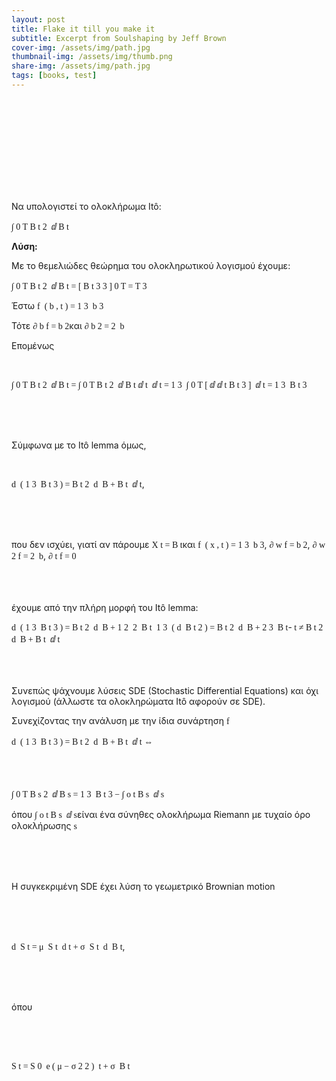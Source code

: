 ```yaml
---
layout: post
title: Flake it till you make it
subtitle: Excerpt from Soulshaping by Jeff Brown
cover-img: /assets/img/path.jpg
thumbnail-img: /assets/img/thumb.png
share-img: /assets/img/path.jpg
tags: [books, test]
---
```

<html xmlns:mml>
<!DOCTYPE html public "-//W3C//DTD HTML 4.01 Transitional//EN"
"http://www.w3.org/TR/html4/loose.dtd">
<head>
<!-- The next lines of text are copied from the file htmlout.cfg, and can be modified there -->
<style type="text/css">
.displayed {text-align: center}
.displayed { display: block !
important}
.displayedmathml {margin-top: 5px; margin-bottom: 5px; font-style: normal; font-family: Times New Roman; font-size: 100%}
span.leadin {float: left}
span.vspace {vertical-align: top}
span.rule {display: inline; background-color: black}
span.inline-math-graphics {white-space: nowrap}
hr.pagebreak {color: green}
table {border-collapse: collapse; border-color: black}
table td {border-color: black}
.inlinemathml {font-family: Times New Roman; font-style: normal; font-size: 100%}
.inlineTable {display: inline}
</style>
<!-- End of lines from htmlout.cfg -->

<!-- Enable MathML rendering by Techexplorer in Internet Explorer -->
<!-- <object id="mmlFactory" classid="clsid:0E76D59A-C088-11D4-9920-002035EFB1A4"></object> -->
<!-- <?IMPORT namespace="mml" implementation="#mmlFactory" ?> -->
<!-- Enable MathML rendering by MathPlayer in Internet Explorer -->
<object id="mathplayer" classid="clsid:32F66A20-7614-11D4-BD11-00104BD3F987"></object>
<?import namespace="mml" implementation="#mathplayer"?>

<link href="1.Modelling.css" rel="stylesheet" type="text/css"/>
<meta name="CREATED" content="Friday, February 11, 2022 01:31:03"/>
<meta name="REVISED" content="Sunday, February 13, 2022 22:51:57"/>
<meta name="GENERATOR" content="Scientific Word"/>
<title>1.Modelling.htm</title>
</head>
<body >
<p>
   &#x39d;&#x3b1;
   &#x3c5;&#x3c0;&#x3bf;&#x3bb;&#x3bf;&#x3b3;&#x3b9;&#x3c3;&#x3c4;&#x3b5;&#x3af;
   &#x3c4;&#x3bf;
   &#x3bf;&#x3bb;&#x3bf;&#x3ba;&#x3bb;&#x3ae;&#x3c1;&#x3c9;&#x3bc;&#x3b1;
   It&#xf4;:
</p>
<p>
   <mml:math class="inlinemathml" display="inline">
     <mml:mrow>
       <mml:msubsup>
         <mml:mo form="prefix" largeop="true">&int;</mml:mo>
         <mml:mn>0</mml:mn>
         <mml:mi>T</mml:mi>
       </mml:msubsup>
       <mml:mrow>
         <mml:msubsup>
           <mml:mi>B</mml:mi>
           <mml:mi>t</mml:mi>
           <mml:mn>2</mml:mn>
         </mml:msubsup>
         <mml:mo>&InvisibleTimes;</mml:mo>
         <mml:mrow>
           <mml:mo form="prefix">&dd;</mml:mo>
           <mml:msub>
             <mml:mi>B</mml:mi>
             <mml:mi>t</mml:mi>
           </mml:msub>
         </mml:mrow>
       </mml:mrow>
     </mml:mrow>
   <mml:mtext class="fix-IE-bug">&ZeroWidthSpace;</mml:mtext></mml:math>
</p>
<p>
   <strong>&#x39b;&#x3cd;&#x3c3;&#x3b7;:</strong>
</p>
<p>
   &#x39c;&#x3b5; &#x3c4;&#x3bf;
   &#x3b8;&#x3b5;&#x3bc;&#x3b5;&#x3bb;&#x3b9;&#x3ce;&#x3b4;&#x3b5;&#x3c2;
   &#x3b8;&#x3b5;&#x3ce;&#x3c1;&#x3b7;&#x3bc;&#x3b1; &#x3c4;&#x3bf;&#x3c5;
   &#x3bf;&#x3bb;&#x3bf;&#x3ba;&#x3bb;&#x3b7;&#x3c1;&#x3c9;&#x3c4;&#x3b9;&#x3ba;&#x3bf;&#x3cd;
   &#x3bb;&#x3bf;&#x3b3;&#x3b9;&#x3c3;&#x3bc;&#x3bf;&#x3cd;
   &#x3ad;&#x3c7;&#x3bf;&#x3c5;&#x3bc;&#x3b5;:
</p>
<p>
   <mml:math class="inlinemathml" display="inline">
     <mml:mrow>
       <mml:mrow>
         <mml:msubsup>
           <mml:mo form="prefix" largeop="true">&int;</mml:mo>
           <mml:mn>0</mml:mn>
           <mml:mi>T</mml:mi>
         </mml:msubsup>
         <mml:mrow>
           <mml:msubsup>
             <mml:mi>B</mml:mi>
             <mml:mi>t</mml:mi>
             <mml:mn>2</mml:mn>
           </mml:msubsup>
           <mml:mo>&InvisibleTimes;</mml:mo>
           <mml:mrow>
             <mml:mo form="prefix">&dd;</mml:mo>
             <mml:msub>
               <mml:mi>B</mml:mi>
               <mml:mi>t</mml:mi>
             </mml:msub>
           </mml:mrow>
         </mml:mrow>
       </mml:mrow>
       <mml:mo form="infix">=</mml:mo>
       <mml:msubsup>
         <mml:mrow>
           <mml:mo form="prefix" fence="true" stretchy="true" symmetric="true">[</mml:mo>
           <mml:mfrac>
             <mml:msubsup>
               <mml:mi>B</mml:mi>
               <mml:mi>t</mml:mi>
               <mml:mn>3</mml:mn>
             </mml:msubsup>
             <mml:mn>3</mml:mn>
           </mml:mfrac>
           <mml:mo form="postfix" fence="true" stretchy="true" symmetric="true">]</mml:mo>
         </mml:mrow>
         <mml:mn>0</mml:mn>
         <mml:mi>T</mml:mi>
       </mml:msubsup>
       <mml:mo form="infix">=</mml:mo>
       <mml:mfrac>
         <mml:mi>T</mml:mi>
         <mml:mn>3</mml:mn>
       </mml:mfrac>
     </mml:mrow>
   <mml:mtext class="fix-IE-bug">&ZeroWidthSpace;</mml:mtext></mml:math>
</p>
<p>
   &#x388;&#x3c3;&#x3c4;&#x3c9;
   <mml:math class="inlinemathml" display="inline">
     <mml:mrow>
       <mml:mrow>
         <mml:mi>f</mml:mi>
         <mml:mo>&ApplyFunction;</mml:mo>
         <mml:mrow>
           <mml:mo form="prefix" fence="true" stretchy="false">(</mml:mo>
           <mml:mrow>
             <mml:mi>b</mml:mi>
             <mml:mo form="infix">,</mml:mo>
             <mml:mi>t</mml:mi>
           </mml:mrow>
           <mml:mo form="postfix" fence="true" stretchy="false">)</mml:mo>
         </mml:mrow>
       </mml:mrow>
       <mml:mo form="infix">=</mml:mo>
       <mml:mrow>
         <mml:mfrac>
           <mml:mn>1</mml:mn>
           <mml:mn>3</mml:mn>
         </mml:mfrac>
         <mml:mo>&InvisibleTimes;</mml:mo>
         <mml:msup>
           <mml:mi>b</mml:mi>
           <mml:mn>3</mml:mn>
         </mml:msup>
       </mml:mrow>
     </mml:mrow>
   <mml:mtext class="fix-IE-bug">&ZeroWidthSpace;</mml:mtext></mml:math>
</p>
<p>
   &#x3a4;&#x3cc;&#x3c4;&#x3b5;
   <mml:math class="inlinemathml" display="inline">
     <mml:mrow>
       <mml:mrow>
         <mml:msub>
           <mml:mo form="prefix">&PartialD;</mml:mo>
           <mml:mi>b</mml:mi>
         </mml:msub>
         <mml:mi>f</mml:mi>
       </mml:mrow>
       <mml:mo form="infix">=</mml:mo>
       <mml:msup>
         <mml:mi>b</mml:mi>
         <mml:mn>2</mml:mn>
       </mml:msup>
     </mml:mrow>
   <mml:mtext class="fix-IE-bug">&ZeroWidthSpace;</mml:mtext></mml:math>
   &#x3ba;&#x3b1;&#x3b9;
   <mml:math class="inlinemathml" display="inline">
     <mml:mrow>
       <mml:msubsup>
         <mml:mo form="prefix">&PartialD;</mml:mo>
         <mml:mi>b</mml:mi>
         <mml:mn>2</mml:mn>
       </mml:msubsup>
       <mml:mo form="infix">=</mml:mo>
       <mml:mrow>
         <mml:mn>2</mml:mn>
         <mml:mo>&InvisibleTimes;</mml:mo>
         <mml:mi>b</mml:mi>
       </mml:mrow>
     </mml:mrow>
   <mml:mtext class="fix-IE-bug">&ZeroWidthSpace;</mml:mtext></mml:math>
</p>
<p>
   &#x395;&#x3c0;&#x3bf;&#x3bc;&#x3ad;&#x3bd;&#x3c9;&#x3c2;
</p>
<p>
   <mml:math class="inlinemathml" display="inline">
   <mml:mtext class="fix-IE-bug">&ZeroWidthSpace;</mml:mtext></mml:math>
</p>
<p>
   <mml:math class="inlinemathml" display="inline">
     <mml:mrow>
       <mml:mrow>
         <mml:msubsup>
           <mml:mo form="prefix" largeop="true">&int;</mml:mo>
           <mml:mn>0</mml:mn>
           <mml:mi>T</mml:mi>
         </mml:msubsup>
         <mml:mrow>
           <mml:msubsup>
             <mml:mi>B</mml:mi>
             <mml:mi>t</mml:mi>
             <mml:mn>2</mml:mn>
           </mml:msubsup>
           <mml:mo>&InvisibleTimes;</mml:mo>
           <mml:mrow>
             <mml:mo form="prefix">&dd;</mml:mo>
             <mml:msub>
               <mml:mi>B</mml:mi>
               <mml:mi>t</mml:mi>
             </mml:msub>
           </mml:mrow>
         </mml:mrow>
       </mml:mrow>
       <mml:mo form="infix">=</mml:mo>
       <mml:mrow>
         <mml:msubsup>
           <mml:mo form="prefix" largeop="true">&int;</mml:mo>
           <mml:mn>0</mml:mn>
           <mml:mi>T</mml:mi>
         </mml:msubsup>
         <mml:mrow>
           <mml:msubsup>
             <mml:mi>B</mml:mi>
             <mml:mi>t</mml:mi>
             <mml:mn>2</mml:mn>
           </mml:msubsup>
           <mml:mo>&InvisibleTimes;</mml:mo>
           <mml:mfrac>
             <mml:mrow>
               <mml:mo form="prefix">&dd;</mml:mo>
               <mml:msub>
                 <mml:mi>B</mml:mi>
                 <mml:mi>t</mml:mi>
               </mml:msub>
             </mml:mrow>
             <mml:mrow>
               <mml:mo form="prefix">&dd;</mml:mo>
               <mml:mi>t</mml:mi>
             </mml:mrow>
           </mml:mfrac>
           <mml:mo>&InvisibleTimes;</mml:mo>
           <mml:mrow>
             <mml:mo form="prefix">&dd;</mml:mo>
             <mml:mi>t</mml:mi>
           </mml:mrow>
         </mml:mrow>
       </mml:mrow>
       <mml:mo form="infix">=</mml:mo>
       <mml:mrow>
         <mml:mfrac>
           <mml:mn>1</mml:mn>
           <mml:mn>3</mml:mn>
         </mml:mfrac>
         <mml:mo>&InvisibleTimes;</mml:mo>
         <mml:mrow>
           <mml:msubsup>
             <mml:mo form="prefix" largeop="true">&int;</mml:mo>
             <mml:mn>0</mml:mn>
             <mml:mi>T</mml:mi>
           </mml:msubsup>
           <mml:mrow>
             <mml:mrow>
               <mml:mo form="prefix" fence="true" stretchy="true" symmetric="true">[</mml:mo>
               <mml:mrow>
                 <mml:mfrac>
                   <mml:mo form="prefix">&dd;</mml:mo>
                   <mml:mrow>
                     <mml:mo form="prefix">&dd;</mml:mo>
                     <mml:mi>t</mml:mi>
                   </mml:mrow>
                 </mml:mfrac>
                 <mml:msubsup>
                   <mml:mi>B</mml:mi>
                   <mml:mi>t</mml:mi>
                   <mml:mn>3</mml:mn>
                 </mml:msubsup>
               </mml:mrow>
               <mml:mo form="postfix" fence="true" stretchy="true" symmetric="true">]</mml:mo>
             </mml:mrow>
             <mml:mo>&InvisibleTimes;</mml:mo>
             <mml:mrow>
               <mml:mo form="prefix">&dd;</mml:mo>
               <mml:mi>t</mml:mi>
             </mml:mrow>
           </mml:mrow>
         </mml:mrow>
       </mml:mrow>
       <mml:mo form="infix">=</mml:mo>
       <mml:mrow>
         <mml:mfrac>
           <mml:mn>1</mml:mn>
           <mml:mn>3</mml:mn>
         </mml:mfrac>
         <mml:mo>&InvisibleTimes;</mml:mo>
         <mml:msubsup>
           <mml:mi>B</mml:mi>
           <mml:mi>t</mml:mi>
           <mml:mn>3</mml:mn>
         </mml:msubsup>
       </mml:mrow>
     </mml:mrow>
   <mml:mtext class="fix-IE-bug">&ZeroWidthSpace;</mml:mtext></mml:math>
</p>
<p>
   <br/><br/><br/>
</p>
<p>
   &#x3a3;&#x3cd;&#x3bc;&#x3c6;&#x3c9;&#x3bd;&#x3b1; &#x3bc;&#x3b5;
   &#x3c4;&#x3bf; It&#xf4; lemma &#x3cc;&#x3bc;&#x3c9;&#x3c2;,
</p>
<p>
   <mml:math class="inlinemathml" display="inline">
   <mml:mtext class="fix-IE-bug">&ZeroWidthSpace;</mml:mtext></mml:math>
</p>
<p>
   <mml:math class="inlinemathml" display="inline">
     <mml:mrow>
       <mml:mrow>
         <mml:mi>d</mml:mi>
         <mml:mo>&InvisibleTimes;</mml:mo>
         <mml:mrow>
           <mml:mo form="prefix" fence="true" stretchy="false">(</mml:mo>
           <mml:mrow>
             <mml:mfrac>
               <mml:mn>1</mml:mn>
               <mml:mn>3</mml:mn>
             </mml:mfrac>
             <mml:mo>&InvisibleTimes;</mml:mo>
             <mml:msubsup>
               <mml:mi>B</mml:mi>
               <mml:mi>t</mml:mi>
               <mml:mn>3</mml:mn>
             </mml:msubsup>
           </mml:mrow>
           <mml:mo form="postfix" fence="true" stretchy="false">)</mml:mo>
         </mml:mrow>
       </mml:mrow>
       <mml:mo form="infix">=</mml:mo>
       <mml:mrow>
         <mml:mrow>
           <mml:msubsup>
             <mml:mi>B</mml:mi>
             <mml:mi>t</mml:mi>
             <mml:mn>2</mml:mn>
           </mml:msubsup>
           <mml:mo>&InvisibleTimes;</mml:mo>
           <mml:mi>d</mml:mi>
           <mml:mo>&InvisibleTimes;</mml:mo>
           <mml:mi>B</mml:mi>
         </mml:mrow>
         <mml:mo form="infix">+</mml:mo>
         <mml:mrow>
           <mml:msub>
             <mml:mi>B</mml:mi>
             <mml:mi>t</mml:mi>
           </mml:msub>
           <mml:mo>&InvisibleTimes;</mml:mo>
           <mml:mrow>
             <mml:mo form="prefix">&dd;</mml:mo>
             <mml:mi>t</mml:mi>
           </mml:mrow>
         </mml:mrow>
       </mml:mrow>
     </mml:mrow>
   <mml:mtext class="fix-IE-bug">&ZeroWidthSpace;</mml:mtext></mml:math>,
</p>
<p>
   <br/><br/><br/>
</p>
<p>
   &#x3c0;&#x3bf;&#x3c5; &#x3b4;&#x3b5;&#x3bd;
   &#x3b9;&#x3c3;&#x3c7;&#x3cd;&#x3b5;&#x3b9;,
   &#x3b3;&#x3b9;&#x3b1;&#x3c4;&#x3af; &#x3b1;&#x3bd;
   &#x3c0;&#x3ac;&#x3c1;&#x3bf;&#x3c5;&#x3bc;&#x3b5;
   <mml:math class="inlinemathml" display="inline">
     <mml:mrow>
       <mml:msub>
         <mml:mi>X</mml:mi>
         <mml:mi>t</mml:mi>
       </mml:msub>
       <mml:mo form="infix">=</mml:mo>
       <mml:msub>
         <mml:mi>B</mml:mi>
         <mml:mi>t</mml:mi>
       </mml:msub>
     </mml:mrow>
   <mml:mtext class="fix-IE-bug">&ZeroWidthSpace;</mml:mtext></mml:math>
   &#x3ba;&#x3b1;&#x3b9;
   <mml:math class="inlinemathml" display="inline">
     <mml:mrow>
       <mml:mrow>
         <mml:mi>f</mml:mi>
         <mml:mo>&ApplyFunction;</mml:mo>
         <mml:mrow>
           <mml:mo form="prefix" fence="true" stretchy="false">(</mml:mo>
           <mml:mrow>
             <mml:mi>x</mml:mi>
             <mml:mo form="infix">,</mml:mo>
             <mml:mi>t</mml:mi>
           </mml:mrow>
           <mml:mo form="postfix" fence="true" stretchy="false">)</mml:mo>
         </mml:mrow>
       </mml:mrow>
       <mml:mo form="infix">=</mml:mo>
       <mml:mrow>
         <mml:mfrac>
           <mml:mn>1</mml:mn>
           <mml:mn>3</mml:mn>
         </mml:mfrac>
         <mml:mo>&InvisibleTimes;</mml:mo>
         <mml:msup>
           <mml:mi>b</mml:mi>
           <mml:mn>3</mml:mn>
         </mml:msup>
       </mml:mrow>
     </mml:mrow>
   <mml:mtext class="fix-IE-bug">&ZeroWidthSpace;</mml:mtext></mml:math>,
   <mml:math class="inlinemathml" display="inline">
     <mml:mrow>
       <mml:mrow>
         <mml:msub>
           <mml:mo form="prefix">&PartialD;</mml:mo>
           <mml:mi>w</mml:mi>
         </mml:msub>
         <mml:mi>f</mml:mi>
       </mml:mrow>
       <mml:mo form="infix">=</mml:mo>
       <mml:msup>
         <mml:mi>b</mml:mi>
         <mml:mn>2</mml:mn>
       </mml:msup>
     </mml:mrow>
   <mml:mtext class="fix-IE-bug">&ZeroWidthSpace;</mml:mtext></mml:math>,
   <mml:math class="inlinemathml" display="inline">
     <mml:mrow>
       <mml:mrow>
         <mml:msubsup>
           <mml:mo form="prefix">&PartialD;</mml:mo>
           <mml:mi>w</mml:mi>
           <mml:mn>2</mml:mn>
         </mml:msubsup>
         <mml:mi>f</mml:mi>
       </mml:mrow>
       <mml:mo form="infix">=</mml:mo>
       <mml:mrow>
         <mml:mn>2</mml:mn>
         <mml:mo>&InvisibleTimes;</mml:mo>
         <mml:mi>b</mml:mi>
       </mml:mrow>
     </mml:mrow>
   <mml:mtext class="fix-IE-bug">&ZeroWidthSpace;</mml:mtext></mml:math>,
   <mml:math class="inlinemathml" display="inline">
     <mml:mrow>
       <mml:mrow>
         <mml:msub>
           <mml:mo form="prefix">&PartialD;</mml:mo>
           <mml:mi>t</mml:mi>
         </mml:msub>
         <mml:mi>f</mml:mi>
       </mml:mrow>
       <mml:mo form="infix">=</mml:mo>
       <mml:mn>0</mml:mn>
     </mml:mrow>
   <mml:mtext class="fix-IE-bug">&ZeroWidthSpace;</mml:mtext></mml:math>
</p>
<p>
   <br/><br/><br/>&#x3ad;&#x3c7;&#x3bf;&#x3c5;&#x3bc;&#x3b5;
   &#x3b1;&#x3c0;&#x3cc; &#x3c4;&#x3b7;&#x3bd;
   &#x3c0;&#x3bb;&#x3ae;&#x3c1;&#x3b7; &#x3bc;&#x3bf;&#x3c1;&#x3c6;&#x3ae;
   &#x3c4;&#x3bf;&#x3c5; It&#xf4; lemma:
</p>
<p>
   <mml:math class="inlinemathml" display="inline">
     <mml:mrow>
       <mml:mrow>
         <mml:mi>d</mml:mi>
         <mml:mo>&InvisibleTimes;</mml:mo>
         <mml:mrow>
           <mml:mo form="prefix" fence="true" stretchy="false">(</mml:mo>
           <mml:mrow>
             <mml:mfrac>
               <mml:mn>1</mml:mn>
               <mml:mn>3</mml:mn>
             </mml:mfrac>
             <mml:mo>&InvisibleTimes;</mml:mo>
             <mml:msubsup>
               <mml:mi>B</mml:mi>
               <mml:mi>t</mml:mi>
               <mml:mn>3</mml:mn>
             </mml:msubsup>
           </mml:mrow>
           <mml:mo form="postfix" fence="true" stretchy="false">)</mml:mo>
         </mml:mrow>
       </mml:mrow>
       <mml:mo form="infix">=</mml:mo>
       <mml:mrow>
         <mml:mrow>
           <mml:msubsup>
             <mml:mi>B</mml:mi>
             <mml:mi>t</mml:mi>
             <mml:mn>2</mml:mn>
           </mml:msubsup>
           <mml:mo>&InvisibleTimes;</mml:mo>
           <mml:mi>d</mml:mi>
           <mml:mo>&InvisibleTimes;</mml:mo>
           <mml:mi>B</mml:mi>
         </mml:mrow>
         <mml:mo form="infix">+</mml:mo>
         <mml:mrow>
           <mml:mfrac>
             <mml:mn>1</mml:mn>
             <mml:mn>2</mml:mn>
           </mml:mfrac>
           <mml:mo>&InvisibleTimes;</mml:mo>
           <mml:mn>2</mml:mn>
           <mml:mo>&InvisibleTimes;</mml:mo>
           <mml:msub>
             <mml:mi>B</mml:mi>
             <mml:mi>t</mml:mi>
           </mml:msub>
           <mml:mo>&InvisibleTimes;</mml:mo>
           <mml:mfrac>
             <mml:mn>1</mml:mn>
             <mml:mn>3</mml:mn>
           </mml:mfrac>
           <mml:mo>&InvisibleTimes;</mml:mo>
           <mml:mrow>
             <mml:mo form="prefix" fence="true" stretchy="false">(</mml:mo>
             <mml:mrow>
               <mml:mi>d</mml:mi>
               <mml:mo>&InvisibleTimes;</mml:mo>
               <mml:msubsup>
                 <mml:mi>B</mml:mi>
                 <mml:mi>t</mml:mi>
                 <mml:mn>2</mml:mn>
               </mml:msubsup>
             </mml:mrow>
             <mml:mo form="postfix" fence="true" stretchy="false">)</mml:mo>
           </mml:mrow>
         </mml:mrow>
       </mml:mrow>
       <mml:mo form="infix">=</mml:mo>
       <mml:mrow>
         <mml:mrow>
           <mml:msubsup>
             <mml:mi>B</mml:mi>
             <mml:mi>t</mml:mi>
             <mml:mn>2</mml:mn>
           </mml:msubsup>
           <mml:mo>&InvisibleTimes;</mml:mo>
           <mml:mi>d</mml:mi>
           <mml:mo>&InvisibleTimes;</mml:mo>
           <mml:mi>B</mml:mi>
         </mml:mrow>
         <mml:mo form="infix">+</mml:mo>
         <mml:mrow>
           <mml:mfrac>
             <mml:mn>2</mml:mn>
             <mml:mn>3</mml:mn>
           </mml:mfrac>
           <mml:mo>&InvisibleTimes;</mml:mo>
           <mml:msub>
             <mml:mi>B</mml:mi>
             <mml:mi>t</mml:mi>
           </mml:msub>
         </mml:mrow>
       </mml:mrow>
     </mml:mrow>
   <mml:mtext class="fix-IE-bug">&ZeroWidthSpace;</mml:mtext></mml:math>-<mml:math class="inlinemathml" display="inline">
     <mml:mrow>
       <mml:mi>t</mml:mi>
       <mml:mo form="infix">&ne;</mml:mo>
       <mml:mrow>
         <mml:mrow>
           <mml:msubsup>
             <mml:mi>B</mml:mi>
             <mml:mi>t</mml:mi>
             <mml:mn>2</mml:mn>
           </mml:msubsup>
           <mml:mo>&InvisibleTimes;</mml:mo>
           <mml:mi>d</mml:mi>
           <mml:mo>&InvisibleTimes;</mml:mo>
           <mml:mi>B</mml:mi>
         </mml:mrow>
         <mml:mo form="infix">+</mml:mo>
         <mml:mrow>
           <mml:msub>
             <mml:mi>B</mml:mi>
             <mml:mi>t</mml:mi>
           </mml:msub>
           <mml:mo>&InvisibleTimes;</mml:mo>
           <mml:mrow>
             <mml:mo form="prefix">&dd;</mml:mo>
             <mml:mi>t</mml:mi>
           </mml:mrow>
         </mml:mrow>
       </mml:mrow>
     </mml:mrow>
   <mml:mtext class="fix-IE-bug">&ZeroWidthSpace;</mml:mtext></mml:math>
</p>
<p>
   <br/><br/><br/>&#x3a3;&#x3c5;&#x3bd;&#x3b5;&#x3c0;&#x3ce;&#x3c2;
   &#x3c8;&#x3ac;&#x3c7;&#x3bd;&#x3bf;&#x3c5;&#x3bc;&#x3b5;
   &#x3bb;&#x3cd;&#x3c3;&#x3b5;&#x3b9;&#x3c2; SDE (Stochastic Differential
   Equations) &#x3ba;&#x3b1;&#x3b9; &#x3cc;&#x3c7;&#x3b9;
   &#x3bb;&#x3bf;&#x3b3;&#x3b9;&#x3c3;&#x3bc;&#x3bf;&#x3cd;
   (&#x3ac;&#x3bb;&#x3bb;&#x3c9;&#x3c3;&#x3c4;&#x3b5; &#x3c4;&#x3b1;
   &#x3bf;&#x3bb;&#x3bf;&#x3ba;&#x3bb;&#x3b7;&#x3c1;&#x3ce;&#x3bc;&#x3b1;&#x3c4;&#x3b1;
   It&#xf4; &#x3b1;&#x3c6;&#x3bf;&#x3c1;&#x3bf;&#x3cd;&#x3bd; &#x3c3;&#x3b5;
   SDE).
</p>
<p>
   &#x3a3;&#x3c5;&#x3bd;&#x3b5;&#x3c7;&#x3af;&#x3b6;&#x3bf;&#x3bd;&#x3c4;&#x3b1;&#x3c2;
   &#x3c4;&#x3b7;&#x3bd; &#x3b1;&#x3bd;&#x3ac;&#x3bb;&#x3c5;&#x3c3;&#x3b7;
   &#x3bc;&#x3b5; &#x3c4;&#x3b7;&#x3bd; &#x3af;&#x3b4;&#x3b9;&#x3b1;
   &#x3c3;&#x3c5;&#x3bd;&#x3ac;&#x3c1;&#x3c4;&#x3b7;&#x3c3;&#x3b7;
   <mml:math class="inlinemathml" display="inline">
     <mml:mrow>
       <mml:mi>f</mml:mi>
     </mml:mrow>
   <mml:mtext class="fix-IE-bug">&ZeroWidthSpace;</mml:mtext></mml:math>
</p>
<p>
   <mml:math class="inlinemathml" display="inline">
     <mml:mrow>
       <mml:mrow>
         <mml:mrow>
           <mml:mi>d</mml:mi>
           <mml:mo>&InvisibleTimes;</mml:mo>
           <mml:mrow>
             <mml:mo form="prefix" fence="true" stretchy="false">(</mml:mo>
             <mml:mrow>
               <mml:mfrac>
                 <mml:mn>1</mml:mn>
                 <mml:mn>3</mml:mn>
               </mml:mfrac>
               <mml:mo>&InvisibleTimes;</mml:mo>
               <mml:msubsup>
                 <mml:mi>B</mml:mi>
                 <mml:mi>t</mml:mi>
                 <mml:mn>3</mml:mn>
               </mml:msubsup>
             </mml:mrow>
             <mml:mo form="postfix" fence="true" stretchy="false">)</mml:mo>
           </mml:mrow>
         </mml:mrow>
         <mml:mo form="infix">=</mml:mo>
         <mml:mrow>
           <mml:mrow>
             <mml:msubsup>
               <mml:mi>B</mml:mi>
               <mml:mi>t</mml:mi>
               <mml:mn>2</mml:mn>
             </mml:msubsup>
             <mml:mo>&InvisibleTimes;</mml:mo>
             <mml:mi>d</mml:mi>
             <mml:mo>&InvisibleTimes;</mml:mo>
             <mml:mi>B</mml:mi>
           </mml:mrow>
           <mml:mo form="infix">+</mml:mo>
           <mml:mrow>
             <mml:msub>
               <mml:mi>B</mml:mi>
               <mml:mi>t</mml:mi>
             </mml:msub>
             <mml:mo>&InvisibleTimes;</mml:mo>
             <mml:mrow>
               <mml:mo form="prefix">&dd;</mml:mo>
               <mml:mi>t</mml:mi>
             </mml:mrow>
           </mml:mrow>
         </mml:mrow>
       </mml:mrow>
       <mml:mo form="infix">&hArr;</mml:mo>
     </mml:mrow>
   <mml:mtext class="fix-IE-bug">&ZeroWidthSpace;</mml:mtext></mml:math>
</p>
<p>
   <br/><br/><br/><mml:math class="inlinemathml" display="inline">
     <mml:mrow>
       <mml:mrow>
         <mml:msubsup>
           <mml:mo form="prefix" largeop="true">&int;</mml:mo>
           <mml:mn>0</mml:mn>
           <mml:mi>T</mml:mi>
         </mml:msubsup>
         <mml:mrow>
           <mml:msubsup>
             <mml:mi>B</mml:mi>
             <mml:mi>s</mml:mi>
             <mml:mn>2</mml:mn>
           </mml:msubsup>
           <mml:mo>&InvisibleTimes;</mml:mo>
           <mml:mrow>
             <mml:mo form="prefix">&dd;</mml:mo>
             <mml:msub>
               <mml:mi>B</mml:mi>
               <mml:mi>s</mml:mi>
             </mml:msub>
           </mml:mrow>
         </mml:mrow>
       </mml:mrow>
       <mml:mo form="infix">=</mml:mo>
       <mml:mrow>
         <mml:mrow>
           <mml:mfrac>
             <mml:mn>1</mml:mn>
             <mml:mn>3</mml:mn>
           </mml:mfrac>
           <mml:mo>&InvisibleTimes;</mml:mo>
           <mml:msubsup>
             <mml:mi>B</mml:mi>
             <mml:mi>t</mml:mi>
             <mml:mn>3</mml:mn>
           </mml:msubsup>
         </mml:mrow>
         <mml:mo form="infix">&minus;</mml:mo>
         <mml:mrow>
           <mml:msubsup>
             <mml:mo form="prefix" largeop="true">&int;</mml:mo>
             <mml:mi>o</mml:mi>
             <mml:mi>t</mml:mi>
           </mml:msubsup>
           <mml:mrow>
             <mml:msub>
               <mml:mi>B</mml:mi>
               <mml:mi>s</mml:mi>
             </mml:msub>
             <mml:mo>&InvisibleTimes;</mml:mo>
             <mml:mrow>
               <mml:mo form="prefix">&dd;</mml:mo>
               <mml:mi>s</mml:mi>
             </mml:mrow>
           </mml:mrow>
         </mml:mrow>
       </mml:mrow>
     </mml:mrow>
   <mml:mtext class="fix-IE-bug">&ZeroWidthSpace;</mml:mtext></mml:math>
</p>
<p>
   &#x3cc;&#x3c0;&#x3bf;&#x3c5;
   <mml:math class="inlinemathml" display="inline">
     <mml:mrow>
       <mml:msubsup>
         <mml:mo form="prefix" largeop="true">&int;</mml:mo>
         <mml:mi>o</mml:mi>
         <mml:mi>t</mml:mi>
       </mml:msubsup>
       <mml:mrow>
         <mml:msub>
           <mml:mi>B</mml:mi>
           <mml:mi>s</mml:mi>
         </mml:msub>
         <mml:mo>&InvisibleTimes;</mml:mo>
         <mml:mrow>
           <mml:mo form="prefix">&dd;</mml:mo>
           <mml:mi>s</mml:mi>
         </mml:mrow>
       </mml:mrow>
     </mml:mrow>
   <mml:mtext class="fix-IE-bug">&ZeroWidthSpace;</mml:mtext></mml:math>
   &#x3b5;&#x3af;&#x3bd;&#x3b1;&#x3b9; &#x3ad;&#x3bd;&#x3b1;
   &#x3c3;&#x3cd;&#x3bd;&#x3b7;&#x3b8;&#x3b5;&#x3c2;
   &#x3bf;&#x3bb;&#x3bf;&#x3ba;&#x3bb;&#x3ae;&#x3c1;&#x3c9;&#x3bc;&#x3b1; Riemann
   &#x3bc;&#x3b5; &#x3c4;&#x3c5;&#x3c7;&#x3b1;&#x3af;&#x3bf;
   &#x3cc;&#x3c1;&#x3bf;
   &#x3bf;&#x3bb;&#x3bf;&#x3ba;&#x3bb;&#x3ae;&#x3c1;&#x3c9;&#x3c3;&#x3b7;&#x3c2;
   <mml:math class="inlinemathml" display="inline">
     <mml:mrow>
       <mml:mi>s</mml:mi>
     </mml:mrow>
   <mml:mtext class="fix-IE-bug">&ZeroWidthSpace;</mml:mtext></mml:math>
</p>
<p>
   <br/><br/><br/>
</p>
<p>
   &#x397;
   &#x3c3;&#x3c5;&#x3b3;&#x3ba;&#x3b5;&#x3ba;&#x3c1;&#x3b9;&#x3bc;&#x3ad;&#x3bd;&#x3b7;
   SDE &#x3ad;&#x3c7;&#x3b5;&#x3b9; &#x3bb;&#x3cd;&#x3c3;&#x3b7; &#x3c4;&#x3bf;
   &#x3b3;&#x3b5;&#x3c9;&#x3bc;&#x3b5;&#x3c4;&#x3c1;&#x3b9;&#x3ba;&#x3cc;
   Brownian motion
</p>
<p>
   <br/><br/><br/>
</p>
<p>
   <mml:math class="inlinemathml" display="inline">
     <mml:mrow>
       <mml:mrow>
         <mml:mi>d</mml:mi>
         <mml:mo>&InvisibleTimes;</mml:mo>
         <mml:msub>
           <mml:mi>S</mml:mi>
           <mml:mi>t</mml:mi>
         </mml:msub>
       </mml:mrow>
       <mml:mo form="infix">=</mml:mo>
       <mml:mrow>
         <mml:mrow>
           <mml:mi>&mu;</mml:mi>
           <mml:mo>&InvisibleTimes;</mml:mo>
           <mml:msub>
             <mml:mi>S</mml:mi>
             <mml:mi>t</mml:mi>
           </mml:msub>
           <mml:mo>&InvisibleTimes;</mml:mo>
           <mml:msub>
             <mml:mi>d</mml:mi>
             <mml:mi>t</mml:mi>
           </mml:msub>
         </mml:mrow>
         <mml:mo form="infix">+</mml:mo>
         <mml:mrow>
           <mml:mi>&#963;</mml:mi>
           <mml:mo>&InvisibleTimes;</mml:mo>
           <mml:msub>
             <mml:mi>S</mml:mi>
             <mml:mi>t</mml:mi>
           </mml:msub>
           <mml:mo>&InvisibleTimes;</mml:mo>
           <mml:mi>d</mml:mi>
           <mml:mo>&InvisibleTimes;</mml:mo>
           <mml:msub>
             <mml:mi>B</mml:mi>
             <mml:mi>t</mml:mi>
           </mml:msub>
         </mml:mrow>
       </mml:mrow>
     </mml:mrow>
   <mml:mtext class="fix-IE-bug">&ZeroWidthSpace;</mml:mtext></mml:math>,
</p>
<p>
   <br/><br/><br/>
</p>
<p>
   &#x3cc;&#x3c0;&#x3bf;&#x3c5;
</p>
<p>
   <br/><br/><br/>
</p>
<p>
   <mml:math class="inlinemathml" display="inline">
     <mml:mrow>
       <mml:msub>
         <mml:mi>S</mml:mi>
         <mml:mi>t</mml:mi>
       </mml:msub>
       <mml:mo form="infix">=</mml:mo>
       <mml:mrow>
         <mml:msub>
           <mml:mi>S</mml:mi>
           <mml:mn>0</mml:mn>
         </mml:msub>
         <mml:mo>&InvisibleTimes;</mml:mo>
         <mml:msup>
           <mml:mi>e</mml:mi>
           <mml:mrow>
             <mml:mrow>
               <mml:mrow>
                 <mml:mo form="prefix" fence="true" stretchy="false">(</mml:mo>
                 <mml:mrow>
                   <mml:mi>&mu;</mml:mi>
                   <mml:mo form="infix">&minus;</mml:mo>
                   <mml:mfrac>
                     <mml:msup>
                       <mml:mi>&#963;</mml:mi>
                       <mml:mn>2</mml:mn>
                     </mml:msup>
                     <mml:mn>2</mml:mn>
                   </mml:mfrac>
                 </mml:mrow>
                 <mml:mo form="postfix" fence="true" stretchy="false">)</mml:mo>
               </mml:mrow>
               <mml:mo>&InvisibleTimes;</mml:mo>
               <mml:mi>t</mml:mi>
             </mml:mrow>
             <mml:mo form="infix">+</mml:mo>
             <mml:mrow>
               <mml:mi>&#963;</mml:mi>
               <mml:mo>&InvisibleTimes;</mml:mo>
               <mml:msub>
                 <mml:mi>B</mml:mi>
                 <mml:mi>t</mml:mi>
               </mml:msub>
             </mml:mrow>
           </mml:mrow>
         </mml:msup>
       </mml:mrow>
     </mml:mrow>
   <mml:mtext class="fix-IE-bug">&ZeroWidthSpace;</mml:mtext></mml:math>
</p>
</body>

</html>
